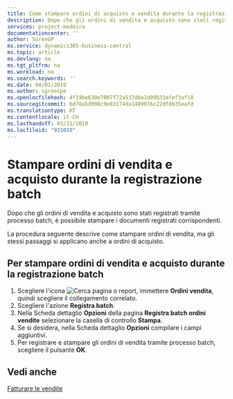 ```yaml
---
title: Come stampare ordini di acquisto e vendita durante la registrazione batch
description: Dopo che gli ordini di vendita e acquisto sono stati registrati tramite processo batch, è possibile stampare i documenti registrati corrispondenti.
services: project-madeira
documentationcenter: ''
author: SorenGP
ms.service: dynamics365-business-central
ms.topic: article
ms.devlang: na
ms.tgt_pltfrm: na
ms.workload: na
ms.search.keywords: ''
ms.date: 04/01/2019
ms.author: sgroespe
ms.openlocfilehash: 4f19be630e7007f72a537dba1d09b33afef3af18
ms.sourcegitcommit: bd78a5d990c9e83174da1409076c22df8b35eafd
ms.translationtype: HT
ms.contentlocale: it-CH
ms.lasthandoff: 03/31/2019
ms.locfileid: "931020"
---
```

# <a name="print-sales-and-purchase-orders-during-batch-posting"></a>Stampare ordini di vendita e acquisto durante la registrazione batch
Dopo che gli ordini di vendita e acquisto sono stati registrati tramite processo batch, è possibile stampare i documenti registrati corrispondenti.  

La procedura seguente descrive come stampare ordini di vendita, ma gli stessi passaggi si applicano anche a ordini di acquisto.  

## <a name="to-print-sales-and-purchase-orders-during-batch-posting"></a>Per stampare ordini di vendita e acquisto durante la registrazione batch  

1.  Scegliere l'icona ![Cerca pagina o report](../../media/ui-search/search_small.png "icona Cerca pagina o report"), immettere **Ordini vendita**, quindi scegliere il collegamento correlato.  
2.  Scegliere l'azione **Registra batch**.  
3.  Nella Scheda dettaglio **Opzioni** della pagina **Registra batch ordini vendite** selezionare la casella di controllo **Stampa**.  
4.  Se si desidera, nella Scheda dettaglio **Opzioni** compilare i campi aggiuntivi.  
5.  Per registrare e stampare gli ordini di vendita tramite processo batch, scegliere il pulsante **OK**.  

## <a name="see-also"></a>Vedi anche  
[Fatturare le vendite](../../sales-how-invoice-sales.md)
